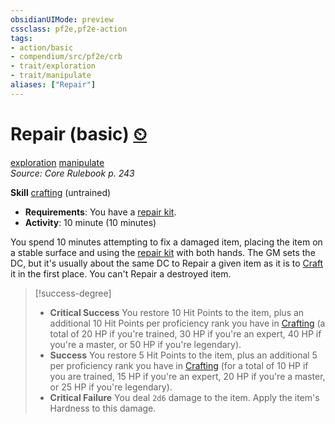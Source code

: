 ```yaml
---
obsidianUIMode: preview
cssclass: pf2e,pf2e-action
tags:
- action/basic
- compendium/src/pf2e/crb
- trait/exploration
- trait/manipulate
aliases: ["Repair"]
---
```

# Repair (basic) [⏲](rules/core-rulebook/chapter-9-playing-the-game.md#Actions "Duration or Frequency")
[exploration](rules/traits/exploration.md "Exploration Action & Ability Trait")  [manipulate](rules/traits/manipulate.md "Manipulate General Trait")  
*Source: Core Rulebook p. 243*  

**Skill** [crafting](compendium/skills.md#Crafting) (untrained)
- **Requirements**: You have a [repair kit](compendium/equipment/items/repair-kit.md).
- **Activity**: 10 minute (10 minutes)

You spend 10 minutes attempting to fix a damaged item, placing the item on a stable surface and using the [repair kit](compendium/equipment/items/repair-kit.md) with both hands. The GM sets the DC, but it's usually about the same DC to Repair a given item as it is to [Craft](rules/actions/craft.md) it in the first place. You can't Repair a destroyed item.

> [!success-degree] 
> - **Critical Success** You restore 10 Hit Points to the item, plus an additional 10 Hit Points per proficiency rank you have in [Crafting](compendium/skills.md#Crafting) (a total of 20 HP if you're trained, 30 HP if you're an expert, 40 HP if you're a master, or 50 HP if you're legendary).
> - **Success** You restore 5 Hit Points to the item, plus an additional 5 per proficiency rank you have in [Crafting](compendium/skills.md#Crafting) (for a total of 10 HP if you are trained, 15 HP if you're an expert, 20 HP if you're a master, or 25 HP if you're legendary).
> - **Critical Failure** You deal `2d6` damage to the item. Apply the item's Hardness to this damage.